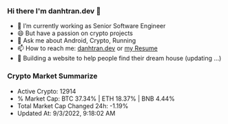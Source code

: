 ### Hi there I'm danhtran.dev 👋

- 🔭 I’m currently working as Senior Software Engineer
- 😄 But have a passion on crypto projects
- 💬 Ask me about Android, Crypto, Running 
- 📫 How to reach me: <a href="https://danhtran.dev" target="_blank">danhtran.dev</a> or <a href="Developer-Resume.pdf" target="_blank">my Resume</a>
- 🌱 Building a website to help people find their dream house (updating ...)

### Crypto Market Summarize
- Active Crypto: 12914
- % Market Cap: BTC 37.34% | ETH 18.37% | BNB 4.44%
- Total Market Cap Changed 24h: -1.19%
- Updated At: 9/3/2022, 9:18:02 AM
